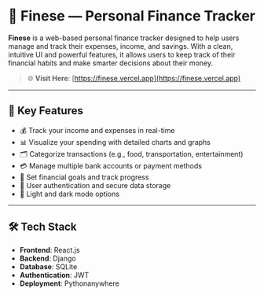 # 💸 Finese — Personal Finance Tracker

**Finese** is a web-based personal finance tracker designed to help users manage and track their expenses, income, and savings. With a clean, intuitive UI and powerful features, it allows users to keep track of their financial habits and make smarter decisions about their money.

> 🌐 **Visit Here**: [https://finese.vercel.app](https://finese.vercel.app)

---

## 🚀 Key Features

- 💰 Track your income and expenses in real-time
- 📊 Visualize your spending with detailed charts and graphs
- 🗂 Categorize transactions (e.g., food, transportation, entertainment)
- 💳 Manage multiple bank accounts or payment methods
- 📅 Set financial goals and track progress
- 🔐 User authentication and secure data storage
- 🌙 Light and dark mode options

---

## 🛠 Tech Stack

- **Frontend**: React.js
- **Backend**: Django 
- **Database**: SQLite
- **Authentication**: JWT
- **Deployment**: Pythonanywhere


